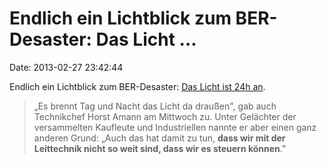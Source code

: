 Endlich ein Lichtblick zum BER-Desaster: Das Licht \...
=======================================================

Date: 2013-02-27 23:42:44

Endlich ein Lichtblick zum BER-Desaster: [Das Licht ist 24h
an](http://www.bz-berlin.de/service/flughafen-berlin-brandenburg/warum-am-ber-tag-und-nacht-das-licht-brennt-article1645639.html).

> „Es brennt Tag und Nacht das Licht da draußen", gab auch Technikchef
> Horst Amann am Mittwoch zu. Unter Gelächter der versammelten Kaufleute
> und Industriellen nannte er aber einen ganz anderen Grund: „Auch das
> hat damit zu tun, **dass wir mit der Leittechnik nicht so weit sind,
> dass wir es steuern können**."
